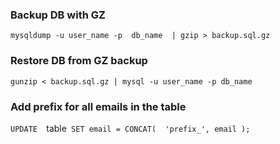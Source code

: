 ### Backup DB with GZ

`mysqldump -u user_name -p  db_name  | gzip > backup.sql.gz`

### Restore DB from GZ backup

`gunzip < backup.sql.gz | mysql -u user_name -p db_name`

### Add prefix for all emails in the table

`UPDATE  `table` SET email = CONCAT(  'prefix_', email );`